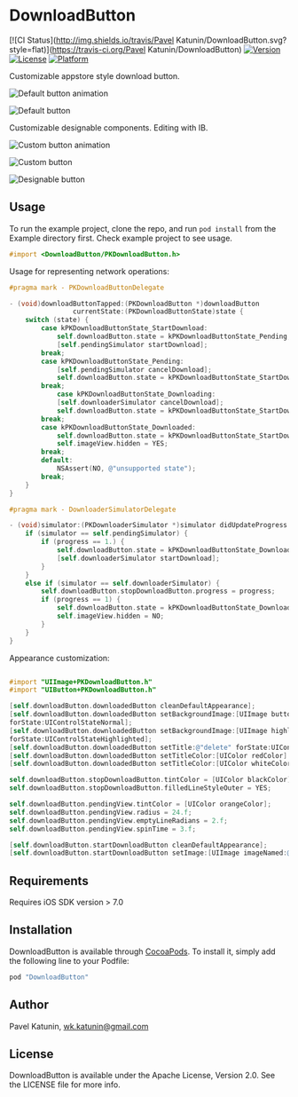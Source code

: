 # DownloadButton

[![CI Status](http://img.shields.io/travis/Pavel Katunin/DownloadButton.svg?style=flat)](https://travis-ci.org/Pavel Katunin/DownloadButton)
[![Version](https://img.shields.io/cocoapods/v/DownloadButton.svg?style=flat)](http://cocoapods.org/pods/DownloadButton)
[![License](https://img.shields.io/cocoapods/l/DownloadButton.svg?style=flat)](http://cocoapods.org/pods/DownloadButton)
[![Platform](https://img.shields.io/cocoapods/p/DownloadButton.svg?style=flat)](http://cocoapods.org/pods/DownloadButton)

Customizable appstore style download button.

![Default button animation](https://cloud.githubusercontent.com/assets/1636737/7921348/7fadc250-08ad-11e5-9f01-9f7e1f173a97.gif)

![Default button](https://cloud.githubusercontent.com/assets/1636737/7920830/2c4470da-08aa-11e5-99be-e7e9a04479f8.png)

Customizable designable components. Editing with IB.

![Custom button animation](https://cloud.githubusercontent.com/assets/1636737/7921396/ec8b21c4-08ad-11e5-99a4-c73c971c0d42.gif)

![Custom button](https://cloud.githubusercontent.com/assets/1636737/7920909/7403d906-08aa-11e5-92d5-f92a09bc2bdc.png)

![Designable button](https://cloud.githubusercontent.com/assets/1636737/7921499/92a772ba-08ae-11e5-9222-e5bd229de6b2.gif)


## Usage

To run the example project, clone the repo, and run `pod install` from the Example directory first.
Check example project to see usage.

```objective-c
#import <DownloadButton/PKDownloadButton.h>
```

Usage for representing network operations:

```objective-c
#pragma mark - PKDownloadButtonDelegate

- (void)downloadButtonTapped:(PKDownloadButton *)downloadButton 
                currentState:(PKDownloadButtonState)state {
    switch (state) {
        case kPKDownloadButtonState_StartDownload:
            self.downloadButton.state = kPKDownloadButtonState_Pending;
            [self.pendingSimulator startDownload];
        break;
        case kPKDownloadButtonState_Pending:
            [self.pendingSimulator cancelDownload];
            self.downloadButton.state = kPKDownloadButtonState_StartDownload;
        break;
            case kPKDownloadButtonState_Downloading:
            [self.downloaderSimulator cancelDownload];
            self.downloadButton.state = kPKDownloadButtonState_StartDownload;
        break;
        case kPKDownloadButtonState_Downloaded:
            self.downloadButton.state = kPKDownloadButtonState_StartDownload;
            self.imageView.hidden = YES;
        break;
        default:
            NSAssert(NO, @"unsupported state");
        break;
    }
}

#pragma mark - DownloaderSimulatorDelegate

- (void)simulator:(PKDownloaderSimulator *)simulator didUpdateProgress:(double)progress {
    if (simulator == self.pendingSimulator) {
        if (progress == 1.) {
            self.downloadButton.state = kPKDownloadButtonState_Downloading;
            [self.downloaderSimulator startDownload];
        }
    }
    else if (simulator == self.downloaderSimulator) {
        self.downloadButton.stopDownloadButton.progress = progress;
        if (progress == 1) {
            self.downloadButton.state = kPKDownloadButtonState_Downloaded;
            self.imageView.hidden = NO;
        }
    }
}
```

Appearance customization:

```objective-c

#import "UIImage+PKDownloadButton.h"
#import "UIButton+PKDownloadButton.h"

[self.downloadButton.downloadedButton cleanDefaultAppearance];
[self.downloadButton.downloadedButton setBackgroundImage:[UIImage buttonBackgroundWithColor:[UIColor redColor]]
forState:UIControlStateNormal];
[self.downloadButton.downloadedButton setBackgroundImage:[UIImage highlitedButtonBackgroundWithColor:[UIColor redColor]]
forState:UIControlStateHighlighted];
[self.downloadButton.downloadedButton setTitle:@"delete" forState:UIControlStateNormal];
[self.downloadButton.downloadedButton setTitleColor:[UIColor redColor] forState:UIControlStateNormal];
[self.downloadButton.downloadedButton setTitleColor:[UIColor whiteColor] forState:UIControlStateHighlighted];

self.downloadButton.stopDownloadButton.tintColor = [UIColor blackColor];
self.downloadButton.stopDownloadButton.filledLineStyleOuter = YES;

self.downloadButton.pendingView.tintColor = [UIColor orangeColor];
self.downloadButton.pendingView.radius = 24.f;
self.downloadButton.pendingView.emptyLineRadians = 2.f;
self.downloadButton.pendingView.spinTime = 3.f;

[self.downloadButton.startDownloadButton cleanDefaultAppearance];
[self.downloadButton.startDownloadButton setImage:[UIImage imageNamed:@"download_default"] forState:UIControlStateNormal];

```

## Requirements

Requires iOS SDK version > 7.0

## Installation

DownloadButton is available through [CocoaPods](http://cocoapods.org). To install
it, simply add the following line to your Podfile:

```ruby
pod "DownloadButton"
```

## Author

Pavel Katunin, wk.katunin@gmail.com

## License

DownloadButton is available under the Apache License, Version 2.0. See the LICENSE file for more info.
